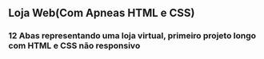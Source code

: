 <h2>Loja Web(Com Apneas HTML e CSS)</h2>
<h3>12 Abas representando uma loja virtual, primeiro projeto longo com HTML e CSS não responsivo</h3>
